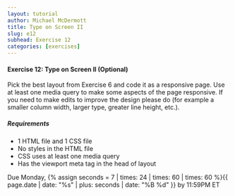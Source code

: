 ```yaml
---
layout: tutorial
author: Michael McDermott
title: Type on Screen II
slug: e12
subhead: Exercise 12
categories: [exercises]
---
```

#### Exercise 12: Type on Screen II (Optional)
Pick the best layout from Exercise 6 and code it as a responsive page. Use at least one media query to make some aspects of the page responsive. If you need to make edits to improve the design please do (for example a smaller column width, larger type, greater line height, etc.).

##### Requirements
* 1 HTML file and 1 CSS file
* No styles in the HTML file
* CSS uses at least one media query
* Has the viewport meta tag in the head of layout

<span class="due">Due Monday, {% assign seconds = 7 | times: 24 | times: 60 | times: 60 %}{{ page.date | date: "%s" | plus: seconds | date: "%B %d" }} by 11:59PM ET</span>
